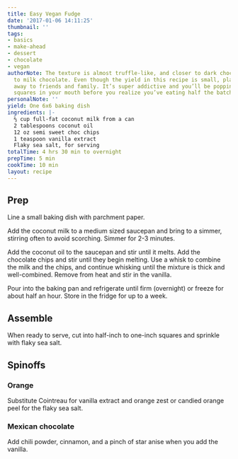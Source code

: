 ```yaml
---
title: Easy Vegan Fudge
date: '2017-01-06 14:11:25'
thumbnail: ''
tags:
- basics
- make-ahead
- dessert
- chocolate
- vegan
authorNote: The texture is almost truffle-like, and closer to dark chocolate than
  to milk chocolate. Even though the yield in this recipe is small, plan to give some
  away to friends and family. It’s super addictive and you’ll be popping those fudge
  squares in your mouth before you realize you’ve eating half the batch.
personalNote: ''
yield: One 6x6 baking dish
ingredients: |-
  ⅔ cup full-fat coconut milk from a can
  2 tablespoons coconut oil
  12 oz semi sweet choc chips
  1 teaspoon vanilla extract
  Flaky sea salt, for serving
totalTime: 4 hrs 30 min to overnight
prepTime: 5 min
cookTime: 10 min
layout: recipe
---
```

## Prep
Line a small baking dish with parchment paper.

Add the coconut milk to a medium sized saucepan and bring to a simmer, stirring often to avoid scorching. Simmer for 2-3 minutes.

Add the coconut oil to the saucepan and stir until it melts. Add the chocolate chips and stir until they begin melting. Use a whisk to combine the milk and the chips, and continue whisking until the mixture is thick and well-combined.
Remove from heat and stir in the vanilla. 

Pour into the baking pan and refrigerate until firm (overnight) or freeze for about half an hour. Store in the fridge for up to a week.

## Assemble
When ready to serve, cut into half-inch to one-inch squares and sprinkle with flaky sea salt.

## Spinoffs

### Orange
Substitute Cointreau for vanilla extract and orange zest or candied orange peel for the flaky sea salt.

### Mexican chocolate
Add chili powder, cinnamon, and a pinch of star anise when you add the vanilla. 